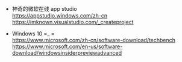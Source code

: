 - 神奇的微软在线 app studio  
https://appstudio.windows.com/zh-cn  
https://imknown.visualstudio.com/_createproject  

- Windows 10 =_ =  
https://www.microsoft.com/zh-cn/software-download/techbench  
https://www.microsoft.com/en-us/software-download/windowsinsiderpreviewadvanced  
